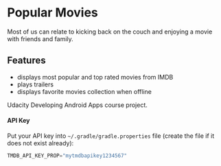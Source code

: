 Popular Movies
==============
Most of us can relate to kicking back on the couch and enjoying a movie with friends and family.

Features
--------
* displays most popular and top rated movies from IMDB
* plays trailers
* displays favorite movies collection when offline

Udacity Developing Android Apps course project.

#### API Key
Put your API key into `~/.gradle/gradle.properties` file (create the file if it does not exist already):

```gradle
TMDB_API_KEY_PROP="mytmdbapikey1234567"
```